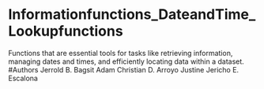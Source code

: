 # Informationfunctions_DateandTime_Lookupfunctions
Functions that are essential tools for tasks like retrieving information, managing dates and times, and efficiently locating data within a dataset.
#Authors
Jerrold B. Bagsit 
Adam Christian D. Arroyo 
Justine Jericho E. Escalona
